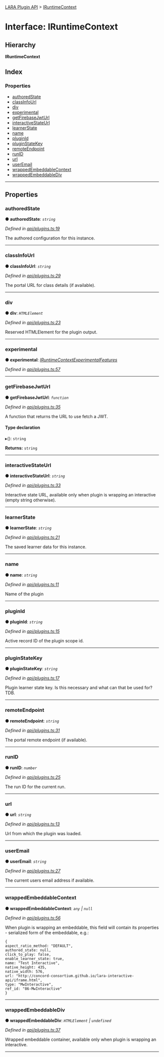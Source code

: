 [LARA Plugin API](../README.md) > [IRuntimeContext](../interfaces/iruntimecontext.md)

# Interface: IRuntimeContext

## Hierarchy

**IRuntimeContext**

## Index

### Properties

* [authoredState](iruntimecontext.md#authoredstate)
* [classInfoUrl](iruntimecontext.md#classinfourl)
* [div](iruntimecontext.md#div)
* [experimental](iruntimecontext.md#experimental)
* [getFirebaseJwtUrl](iruntimecontext.md#getfirebasejwturl)
* [interactiveStateUrl](iruntimecontext.md#interactivestateurl)
* [learnerState](iruntimecontext.md#learnerstate)
* [name](iruntimecontext.md#name)
* [pluginId](iruntimecontext.md#pluginid)
* [pluginStateKey](iruntimecontext.md#pluginstatekey)
* [remoteEndpoint](iruntimecontext.md#remoteendpoint)
* [runID](iruntimecontext.md#runid)
* [url](iruntimecontext.md#url)
* [userEmail](iruntimecontext.md#useremail)
* [wrappedEmbeddableContext](iruntimecontext.md#wrappedembeddablecontext)
* [wrappedEmbeddableDiv](iruntimecontext.md#wrappedembeddablediv)

---

## Properties

<a id="authoredstate"></a>

###  authoredState

**● authoredState**: *`string`*

*Defined in [api/plugins.ts:19](https://github.com/concord-consortium/lara/blob/2d9328ea/lara-plugin-api-V2/src/api/plugins.ts#L19)*

The authored configuration for this instance.

___
<a id="classinfourl"></a>

###  classInfoUrl

**● classInfoUrl**: *`string`*

*Defined in [api/plugins.ts:29](https://github.com/concord-consortium/lara/blob/2d9328ea/lara-plugin-api-V2/src/api/plugins.ts#L29)*

The portal URL for class details (if available).

___
<a id="div"></a>

###  div

**● div**: *`HTMLElement`*

*Defined in [api/plugins.ts:23](https://github.com/concord-consortium/lara/blob/2d9328ea/lara-plugin-api-V2/src/api/plugins.ts#L23)*

Reserved HTMLElement for the plugin output.

___
<a id="experimental"></a>

###  experimental

**● experimental**: *[IRuntimeContextExperimentalFeatures](iruntimecontextexperimentalfeatures.md)*

*Defined in [api/plugins.ts:57](https://github.com/concord-consortium/lara/blob/2d9328ea/lara-plugin-api-V2/src/api/plugins.ts#L57)*

___
<a id="getfirebasejwturl"></a>

###  getFirebaseJwtUrl

**● getFirebaseJwtUrl**: *`function`*

*Defined in [api/plugins.ts:35](https://github.com/concord-consortium/lara/blob/2d9328ea/lara-plugin-api-V2/src/api/plugins.ts#L35)*

A function that returns the URL to use fetch a JWT.

#### Type declaration
▸(): `string`

**Returns:** `string`

___
<a id="interactivestateurl"></a>

###  interactiveStateUrl

**● interactiveStateUrl**: *`string`*

*Defined in [api/plugins.ts:33](https://github.com/concord-consortium/lara/blob/2d9328ea/lara-plugin-api-V2/src/api/plugins.ts#L33)*

Interactive state URL, available only when plugin is wrapping an interactive (empty string otherwise).

___
<a id="learnerstate"></a>

###  learnerState

**● learnerState**: *`string`*

*Defined in [api/plugins.ts:21](https://github.com/concord-consortium/lara/blob/2d9328ea/lara-plugin-api-V2/src/api/plugins.ts#L21)*

The saved learner data for this instance.

___
<a id="name"></a>

###  name

**● name**: *`string`*

*Defined in [api/plugins.ts:11](https://github.com/concord-consortium/lara/blob/2d9328ea/lara-plugin-api-V2/src/api/plugins.ts#L11)*

Name of the plugin

___
<a id="pluginid"></a>

###  pluginId

**● pluginId**: *`string`*

*Defined in [api/plugins.ts:15](https://github.com/concord-consortium/lara/blob/2d9328ea/lara-plugin-api-V2/src/api/plugins.ts#L15)*

Active record ID of the plugin scope id.

___
<a id="pluginstatekey"></a>

###  pluginStateKey

**● pluginStateKey**: *`string`*

*Defined in [api/plugins.ts:17](https://github.com/concord-consortium/lara/blob/2d9328ea/lara-plugin-api-V2/src/api/plugins.ts#L17)*

Plugin learner state key. Is this necessary and what can that be used for? TDB.

___
<a id="remoteendpoint"></a>

###  remoteEndpoint

**● remoteEndpoint**: *`string`*

*Defined in [api/plugins.ts:31](https://github.com/concord-consortium/lara/blob/2d9328ea/lara-plugin-api-V2/src/api/plugins.ts#L31)*

The portal remote endpoint (if available).

___
<a id="runid"></a>

###  runID

**● runID**: *`number`*

*Defined in [api/plugins.ts:25](https://github.com/concord-consortium/lara/blob/2d9328ea/lara-plugin-api-V2/src/api/plugins.ts#L25)*

The run ID for the current run.

___
<a id="url"></a>

###  url

**● url**: *`string`*

*Defined in [api/plugins.ts:13](https://github.com/concord-consortium/lara/blob/2d9328ea/lara-plugin-api-V2/src/api/plugins.ts#L13)*

Url from which the plugin was loaded.

___
<a id="useremail"></a>

###  userEmail

**● userEmail**: *`string`*

*Defined in [api/plugins.ts:27](https://github.com/concord-consortium/lara/blob/2d9328ea/lara-plugin-api-V2/src/api/plugins.ts#L27)*

The current users email address if available.

___
<a id="wrappedembeddablecontext"></a>

###  wrappedEmbeddableContext

**● wrappedEmbeddableContext**: *`any` \| `null`*

*Defined in [api/plugins.ts:56](https://github.com/concord-consortium/lara/blob/2d9328ea/lara-plugin-api-V2/src/api/plugins.ts#L56)*

When plugin is wrapping an embeddable, this field will contain its properties - serialized form of the embeddable, e.g.:

```
{
aspect_ratio_method: "DEFAULT",
authored_state: null,
click_to_play: false,
enable_learner_state: true,
name: "Test Interactive",
native_height: 435,
native_width: 576,
url: "http://concord-consortium.github.io/lara-interactive-api/iframe.html",
type: "MwInteractive",
ref_id: "86-MwInteractive"
}
```

___
<a id="wrappedembeddablediv"></a>

###  wrappedEmbeddableDiv

**● wrappedEmbeddableDiv**: *`HTMLElement` \| `undefined`*

*Defined in [api/plugins.ts:37](https://github.com/concord-consortium/lara/blob/2d9328ea/lara-plugin-api-V2/src/api/plugins.ts#L37)*

Wrapped embeddable container, available only when plugin is wrapping an interactive.

___

